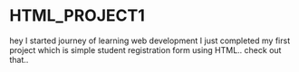 # HTML_PROJECT1
hey I started journey of learning web development
I just completed my first project which is simple student  registration form using HTML..
check out that..

